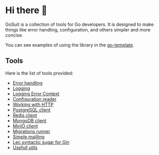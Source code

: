 # Hi there 👋

GoSuit is a collection of tools for Go developers. It is designed to make things like error handling, configuration, and others simpler and more concise. 

You can see examples of using the library in the <a href="https://github.com/gosuit/go-template">go-template</a>.

## Tools

Here is the list of tools provided:

- [Error handling](https://github.com/gosuit/e)
- [Logging](https://github.com/gosuit/sl)
- [Logging Error Context](https://github.com/gosuit/lec)
- [Configuration reader](https://github.com/gosuit/confy)
- [Working with HTTP](https://github.com/gosuit/httper)
- [PostgreSQL client](https://github.com/gosuit/pg)
- [Redis client](https://github.com/gosuit/rs)
- [MongoDB client](https://github.com/gosuit/mongo)
- [MinIO client](https://github.com/gosuit/minio)
- [Migrations runner](https://github.com/gosuit/migrate)
- [Simple mailling](https://github.com/gosuit/mail)
- [Lec syntactic sugar for Gin](https://github.com/gosuit/gins)
- [Usefull utils](https://github.com/gosuit/utils)
